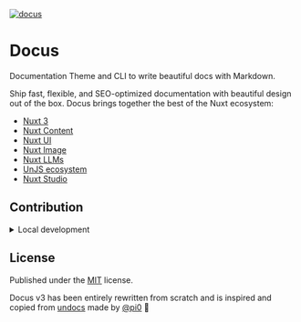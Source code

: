 [![docus](https://docus-puce.vercel.app/__og-image__/static/og.png)](https://docus.dev)

# Docus

Documentation Theme and CLI to write beautiful docs with Markdown.

Ship fast, flexible, and SEO-optimized documentation with beautiful design out of the box. Docus brings together the best of the Nuxt ecosystem:
- [Nuxt 3](https://nuxt.com)
- [Nuxt Content](https://content.nuxt.com/)
- [Nuxt UI](https://ui.nuxt.com/)
- [Nuxt Image](https://image.nuxt.com/)
- [Nuxt LLMs](https://github.com/nuxtlabs/nuxt-llms)
- [UnJS ecosystem](https://unjs.io/)
- [Nuxt Studio](https://content.nuxt.com/studio) 

## Contribution

<details>
  <summary>Local development</summary>

- Clone this repository
- Install the latest LTS version of [Node.js](https://nodejs.org/en/)
- Install dependencies using `pnpm install`
- Run prepare command using `pnpm run dev:prepare`
- Run dev documentation built on top of Docus using `pnpm run dev`

</details>

## License

Published under the [MIT](https://github.com/unjs/undocs/blob/main/LICENSE) license.

Docus v3 has been entirely rewritten from scratch and is inspired and copied from [undocs](https://github.com/unjs/undocs) made by [@pi0](https://github.com/pi0) 💚

